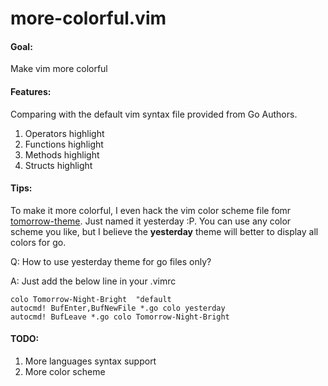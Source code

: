more-colorful.vim
=================

#### Goal: 
Make vim more colorful

#### Features:
Comparing with the default vim syntax file provided from Go Authors.

1. Operators highlight
2. Functions highlight
3. Methods highlight
4. Structs highlight

#### Tips:
To make it more colorful, I even hack the vim color scheme file fomr [tomorrow-theme](https://github.com/chriskempson/tomorrow-theme). Just named it yesterday :P. You can use any color scheme you like, but I believe the **yesterday** theme will better to display all colors for go.

Q: How to use yesterday theme for go files only?

A: Just add the below line in your .vimrc

```
colo Tomorrow-Night-Bright  "default
autocmd! BufEnter,BufNewFile *.go colo yesterday
autocmd! BufLeave *.go colo Tomorrow-Night-Bright
```


#### TODO:

1. More languages syntax support
2. More color scheme
